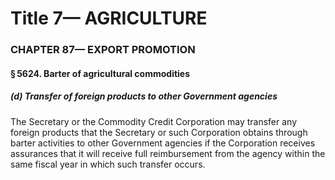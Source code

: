 
# Title 7— AGRICULTURE
### CHAPTER 87— EXPORT PROMOTION
#### § 5624. Barter of agricultural commodities
##### (d) Transfer of foreign products to other Government agencies

The Secretary or the Commodity Credit Corporation may transfer any foreign products that the Secretary or such Corporation obtains through barter activities to other Government agencies if the Corporation receives assurances that it will receive full reimbursement from the agency within the same fiscal year in which such transfer occurs.
